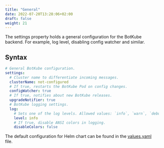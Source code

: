 ```yaml
---
title: "General"
date: 2022-07-20T13:28:06+02:00
draft: false
weight: 21
---
```


The settings property holds a general configuration for the BotKube backend. For example, log level, disabling config watcher and similar.

## Syntax

```yaml
# General BotKube configuration.
settings:
  # Cluster name to differentiate incoming messages.
  clusterName: not-configured
  # If true, restarts the BotKube Pod on config changes.
  configWatcher: true
  # If true, notifies about new BotKube releases.
  upgradeNotifier: true
  # BotKube logging settings.
  log:
    # Sets one of the log levels. Allowed values: `info`, `warn`, `debug`, `error`, `fatal`, `panic`.
    level: info
    # If true, disable ANSI colors in logging.
    disableColors: false
```

The default configuration for Helm chart can be found in the [values.yaml](https://github.com/kubeshop/botkube/blob/main/helm/botkube/values.yaml) file.
